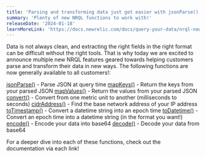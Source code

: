 ```yaml
---
title: 'Parsing and transforming data just got easier with jsonParse(), cidrAddress(), toTimestamp() and many more functions!'
summary: 'Plenty of new NRQL functions to work with!'
releaseDate: '2024-01-18'
learnMoreLink: 'https://docs.newrelic.com/docs/query-your-data/nrql-new-relic-query-language/get-started/nrql-syntax-clauses-functions'
---
```


Data is not always clean, and extracting the right fields in the right format can be difficult without the right tools. That is why today we are excited to announce multiple new NRQL features geared towards helping customers parse and transform their data in new ways. The following functions are now generally available to all customers!:

[jsonParse()](https://docs.newrelic.com/docs/query-your-data/nrql-new-relic-query-language/get-started/nrql-syntax-clauses-functions/#func-jparse) - Parse JSON at query time
[mapKeys()](https://docs.newrelic.com/docs/query-your-data/nrql-new-relic-query-language/get-started/nrql-syntax-clauses-functions/#func-mapKeys) - Return the keys from your parsed JSON
[mapValues()](https://docs.newrelic.com/docs/query-your-data/nrql-new-relic-query-language/get-started/nrql-syntax-clauses-functions/#func-mapValues) - Return the values from your parsed JSON
[convert()](https://docs.newrelic.com/docs/query-your-data/nrql-new-relic-query-language/get-started/nrql-syntax-clauses-functions/#func-convert) - Convert from one metric unit to another (milliseconds to seconds)
[cidrAddress()](https://docs.newrelic.com/docs/query-your-data/nrql-new-relic-query-language/get-started/nrql-syntax-clauses-functions/#func-cidraddress) - Find the base network address of your IP address
[toTimestamp()](https://docs.newrelic.com/docs/query-your-data/nrql-new-relic-query-language/get-started/nrql-syntax-clauses-functions/#func-toTimestamp) - Convert a datetime string into an epoch time
[toDatetime()](https://docs.newrelic.com/docs/query-your-data/nrql-new-relic-query-language/get-started/nrql-syntax-clauses-functions/#func-toDatetime) - Convert an epoch time into a datetime string (in the format you want!)
[encode()](https://docs.newrelic.com/docs/query-your-data/nrql-new-relic-query-language/get-started/nrql-syntax-clauses-functions/#func-encode) - Encode your data into base64
[decode()](https://docs.newrelic.com/docs/query-your-data/nrql-new-relic-query-language/get-started/nrql-syntax-clauses-functions/#func-decode) - Decode your data from base64

For a deeper dive into each of these functions, check out the documentation via each link!

